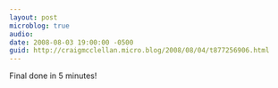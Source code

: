 ```yaml
---
layout: post
microblog: true
audio: 
date: 2008-08-03 19:00:00 -0500
guid: http://craigmcclellan.micro.blog/2008/08/04/t877256906.html
---
```

Final done in 5 minutes!
